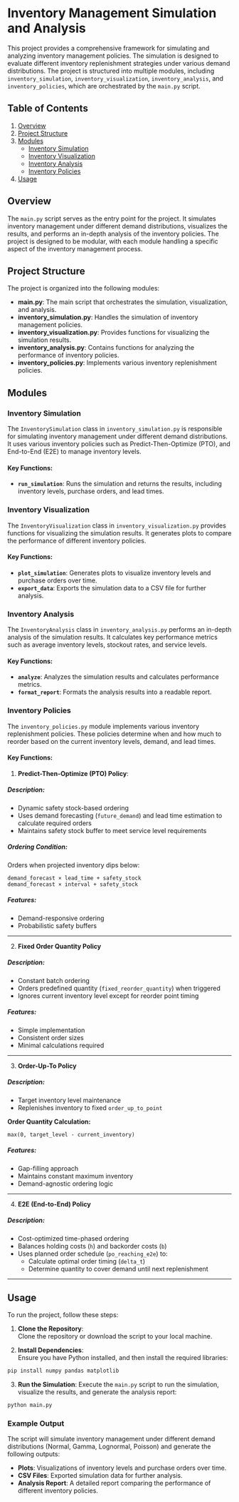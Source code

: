 # Inventory Management Simulation and Analysis

This project provides a comprehensive framework for simulating and analyzing inventory management policies. The simulation is designed to evaluate different inventory replenishment strategies under various demand distributions. The project is structured into multiple modules, including `inventory_simulation`, `inventory_visualization`, `inventory_analysis`, and `inventory_policies`, which are orchestrated by the `main.py` script.

## Table of Contents
1. [Overview](#overview)
2. [Project Structure](#project-structure)
3. [Modules](#modules)
   - [Inventory Simulation](#inventory-simulation)
   - [Inventory Visualization](#inventory-visualization)
   - [Inventory Analysis](#inventory-analysis)
   - [Inventory Policies](#inventory-policies)
4. [Usage](#usage)

## Overview

The `main.py` script serves as the entry point for the project. It simulates inventory management under different demand distributions, visualizes the results, and performs an in-depth analysis of the inventory policies. The project is designed to be modular, with each module handling a specific aspect of the inventory management process.

## Project Structure

The project is organized into the following modules:

- **main.py**: The main script that orchestrates the simulation, visualization, and analysis.
- **inventory_simulation.py**: Handles the simulation of inventory management policies.
- **inventory_visualization.py**: Provides functions for visualizing the simulation results.
- **inventory_analysis.py**: Contains functions for analyzing the performance of inventory policies.
- **inventory_policies.py**: Implements various inventory replenishment policies.

## Modules

### Inventory Simulation

The `InventorySimulation` class in `inventory_simulation.py` is responsible for simulating inventory management under different demand distributions. It uses various inventory policies such as Predict-Then-Optimize (PTO), and End-to-End (E2E) to manage inventory levels.

#### Key Functions:
- **`run_simulation`**: Runs the simulation and returns the results, including inventory levels, purchase orders, and lead times.

### Inventory Visualization

The `InventoryVisualization` class in `inventory_visualization.py` provides functions for visualizing the simulation results. It generates plots to compare the performance of different inventory policies.

#### Key Functions:
- **`plot_simulation`**: Generates plots to visualize inventory levels and purchase orders over time.
- **`export_data`**: Exports the simulation data to a CSV file for further analysis.

### Inventory Analysis

The `InventoryAnalysis` class in `inventory_analysis.py` performs an in-depth analysis of the simulation results. It calculates key performance metrics such as average inventory levels, stockout rates, and service levels.

#### Key Functions:
- **`analyze`**: Analyzes the simulation results and calculates performance metrics.
- **`format_report`**: Formats the analysis results into a readable report.

### Inventory Policies

The `inventory_policies.py` module implements various inventory replenishment policies. These policies determine when and how much to reorder based on the current inventory levels, demand, and lead times.

#### Key Functions:
1. **Predict-Then-Optimize (PTO) Policy**:
##### **Description:**
- Dynamic safety stock-based ordering
- Uses demand forecasting (`future_demand`) and lead time estimation to calculate required orders
- Maintains safety stock buffer to meet service level requirements

##### **Ordering Condition:**
Orders when projected inventory dips below:
```
demand_forecast × lead_time + safety_stock
demand_forecast × interval + safety_stock
```

##### **Features:**
- Demand-responsive ordering
- Probabilistic safety buffers

---

2. **Fixed Order Quantity Policy**
##### **Description:**
- Constant batch ordering
- Orders predefined quantity (`fixed_reorder_quantity`) when triggered
- Ignores current inventory level except for reorder point timing

##### **Features:**
- Simple implementation
- Consistent order sizes
- Minimal calculations required

--- 

3. **Order-Up-To Policy**
#####  **Description:**
- Target inventory level maintenance
- Replenishes inventory to fixed `order_up_to_point`

**Order Quantity Calculation:**
```
max(0, target_level - current_inventory)
```

##### **Features:**
- Gap-filling approach
- Maintains constant maximum inventory
- Demand-agnostic ordering logic

---

4. **E2E (End-to-End) Policy**
##### **Description:**
- Cost-optimized time-phased ordering
- Balances holding costs (`h`) and backorder costs (`b`)
- Uses planned order schedule (`po_reaching_e2e`) to:
  - Calculate optimal order timing (`delta_t`)
  - Determine quantity to cover demand until next replenishment

---

## Usage

To run the project, follow these steps:

1. **Clone the Repository**: \
Clone the repository or download the script to your local machine.

2. **Install Dependencies**: \
Ensure you have Python installed, and then install the required libraries:
```bash
pip install numpy pandas matplotlib 
```

3. **Run the Simulation**:
Execute the `main.py` script to run the simulation, visualize the results, and generate the analysis report:
```bash
python main.py
```

### Example Output
The script will simulate inventory management under different demand distributions (Normal, Gamma, Lognormal, Poisson) and generate the following outputs:
- **Plots**: Visualizations of inventory levels and purchase orders over time.
- **CSV Files**: Exported simulation data for further analysis.
- **Analysis Report**: A detailed report comparing the performance of different inventory policies.